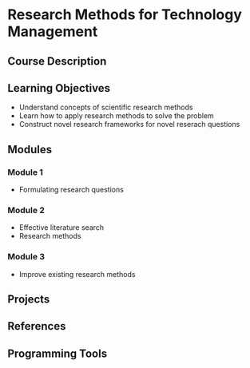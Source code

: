# Research Methods for Technology Management

## Course Description

## Learning Objectives

- Understand concepts of scientific research methods
- Learn how to apply research methods to solve the problem
- Construct novel research frameworks for novel reserach questions

## Modules

### Module 1

- Formulating research questions

### Module 2

- Effective literature search
- Research methods

### Module 3

- Improve existing research methods

## Projects

## References

## Programming Tools
